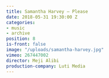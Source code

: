 ```yaml
---
title: Samantha Harvey — Please
date: 2018-05-31 19:30:00 Z
categories:
- music
- archive
position: 8
is-front: false
image: "/uploads/samantha-harvey.jpg"
vimeo: 267447002
director: Meji Alibi
production-company: Luti Media
---
```


